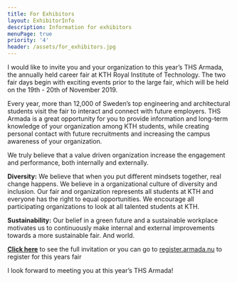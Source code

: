 ```yaml
---
title: For Exhibitors
layout: ExhibitorInfo
description: Information for exhibitors
menuPage: true
priority: '4'
header: /assets/for_exhibitors.jpg
---
```

I would like to invite you and your organization to this year’s THS Armada, the annually held career fair at KTH Royal Institute of Technology. The two fair days begin with exciting events prior to the large fair, which will be held on the 19th - 20th of November 2019.

Every year, more than 12,000 of Sweden’s top engineering and  architectural students visit the fair to interact and connect with future employers. THS Armada is a great opportunity for you to provide information and long-term knowledge of your organization among KTH students, while creating personal contact with future recruitments and increasing the campus awareness of your organization.

We truly believe that a value driven organization increase the engagement and performance, both internally and externally.

**Diversity:** We believe that when you put different mindsets together, real change happens. We believe in a organizational culture of diversity and inclusion. Our fair and organization represents all students at KTH and everyone has the right to equal opportunities. We encourage all participating organizations to look at all talented students at KTH.

**Sustainability:** Our belief in a green future and a sustainable workplace motivates us to continuously make internal and external improvements towards a more sustainable fair. And world.

[**Click here**](https://drive.google.com/file/d/1qfXJl5WKemuGqk6cgtYxBgepsTsV2rRJ/view) to see the full invitation or you can go to [register.armada.nu](https://register.armada.nu) to register for this years fair

I look forward to meeting you at this year’s THS Armada!
